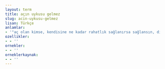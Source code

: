 ```yaml
---
layout: term
title: açın uykusu gelmez
slug: acin-uykusu-gelmez
lisan: Türkçe
anlamlar:
- '"aç olan kimse, kendisine ne kadar rahatlık sağlanırsa sağlansın, dinlendirilemez" anlamında kullanılan bir söz'
ozellikler:
- - ''
ornekler:
- - ''
orneklerkaynak:
- - ''
---
```


